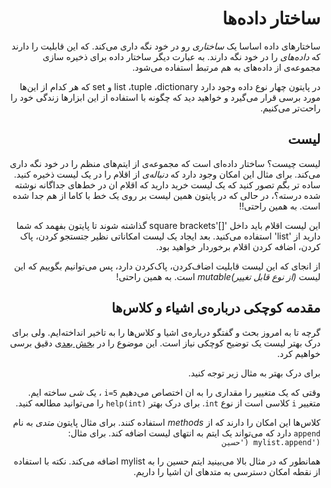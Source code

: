 <div dir=rtl>

# ساختار داده‌ها

ساختارهای داده اساسا یک *ساختاری* رو در خود نگه داری می‌کند. که این قابلیت را دارند که *داده‌های* را در خود نگه دارند. به عبارت دیگر ساختار داده برای ذخیره سازی مجموعه‌ی از داده‌های به هم مرتبط استفاده می‌‌شود.

در پایتون چهار نوع داده وجود دارد list ،tuple ،dictionary و  set که هر کدام از این‌ها مورد برسی قرار می‌گیرد و خواهید دید که چگونه با استفاده از این ابزارها زندگی خود را راحت‌تر می‌کنیم. 

## لیست 

لیست چیست؟ ساختار داده‌ای است که مجموعه‌ی از ایتم‌های منظم را در خود نگه داری می‌کند. برای مثال این امکان وجود دارد که *دنباله‌ی* از اقلام را در یک لیست ذخیره کنید.
ساده تر بگم تصور کنید که یک لیست خرید دارید که اقلام ان در خط‌های جداگانه نوشته شده درسته؟، در حالی که در پایتون همین لیست بر روی یک خط با کاما از هم جدا شده است. به همین راحتی!!

این لیست اقلام باید داخل  '[]'square brackets گذاشته شوند تا پایتون بفهمد که شما دارید از 'list' استفاده می‌کنید.
بعد ایجاد یک لیست امکاناتی نظیر جتستجو کردن، پاک کردن، اضافه کردن اقلام برخوردار خواهید بود.

از انجای که این لیست قابلیت اضاف‌کردن، پاک‌کردن دارد، پس می‌توانیم بگوییم که این لیست *(از نوع قابل تغییر)mutable* است. به همین راحتی!

## مقدمه‌ کوچکی درباره‌ی اشیاء و کلاس‌ها

گرچه تا به امروز بحث و گفتگو درباره‌ی اشیا و کلاس‌ها را به تاخیر انداخته‌ایم. ولی برای درک بهتر لیست یک توضیح کوچکی نیاز است. این موضوع را در  [بخش بعدی](./oop.md#oop) دقیق برسی خواهیم کرد.

برای درک بهتر به مثال زیر توجه کنید.

وقتی که یک متغییر را مقداری را به ان اختصاص می‌دهیم `i=5` ، یک *شی* ساخته ایم. متغییر `i` کلاسی است از نوع `int`.
برای درک بهتر  `help(int)` را می‌توانید مطالعه کنید.

کلاس‌ها این امکان را دارند که از *methods* استفاده کنند. برای مثال پایتون *متدی* به نام `append` دارد که می‌تواند یک ایتم به انتهای لیست اضافه کند.
برای مثال:  `('mylist.append ('حسین`

همانطور که در مثال بالا می‌بینید ایتم حسین را به mylist اضافه می‌کند. نکته با استفاده از نقطه امکان دسترسی به متد‌های ان اشیا را داریم.






